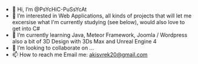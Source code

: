 - 👋 Hi, I’m @PsYcHiC-PuSsYcAt
- 👀 I’m interested in Web Applications, all kinds of projects that will let me excersise what I'm currently studying (see below), would also love to get into C#
- 🌱 I’m currently learning Java, Meteor Framework, Joomla / Wordpress also a bit of 3D Design with 3Ds Max and Unreal Engine 4
- 💞️ I’m looking to collaborate on ...
- 📫 How to reach me Email me: akisvrek20@gmail.com

<!---
PsYcHiC-PuSsYcAt/PsYcHiC-PuSsYcAt is a ✨ special ✨ repository because its `README.md` (this file) appears on your GitHub profile.
You can click the Preview link to take a look at your changes.
--->
